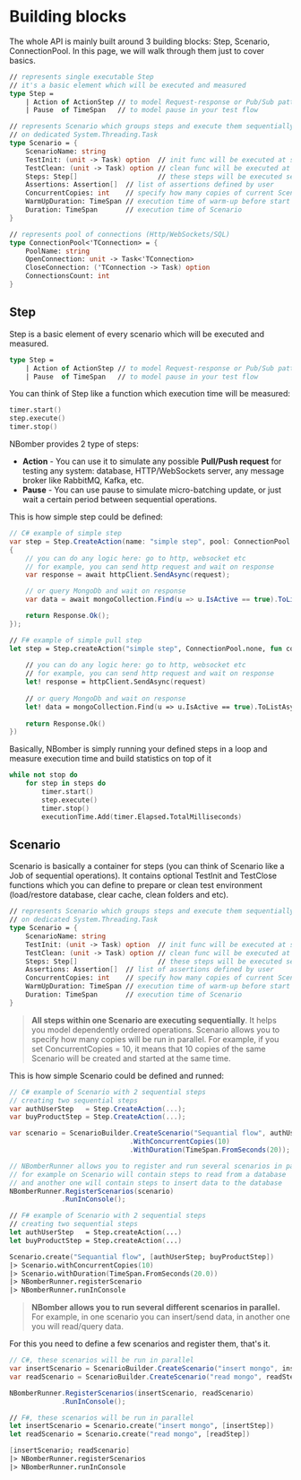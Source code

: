 # Building blocks

The whole API is mainly built around 3 building blocks: Step, Scenario, ConnectionPool. In this page, we will walk through them just to cover basics.

```fsharp
// represents single executable Step
// it's a basic element which will be executed and measured
type Step =
    | Action of ActionStep // to model Request-response or Pub/Sub pattern
    | Pause  of TimeSpan   // to model pause in your test flow

// represents Scenario which groups steps and execute them sequentially
// on dedicated System.Threading.Task
type Scenario = {
    ScenarioName: string
    TestInit: (unit -> Task) option  // init func will be executed at start of every scenario
    TestClean: (unit -> Task) option // clean func will be executed at end of every scenario
    Steps: Step[]                    // these steps will be executed sequentially, one by one
    Assertions: Assertion[]  // list of assertions defined by user
    ConcurrentCopies: int    // specify how many copies of current Scenario to run in parallel    
    WarmUpDuration: TimeSpan // execution time of warm-up before start bombing 
    Duration: TimeSpan       // execution time of Scenario 
}

// represents pool of connections (Http/WebSockets/SQL)
type ConnectionPool<'TConnection> = {
    PoolName: string    
    OpenConnection: unit -> Task<'TConnection>
    CloseConnection: ('TConnection -> Task) option
    ConnectionsCount: int    
}
```

## Step
Step is a basic element of every scenario which will be executed and measured. 

```fsharp
type Step =
    | Action of ActionStep // to model Request-response or Pub/Sub pattern
    | Pause  of TimeSpan   // to model pause in your test flow
```    

You can think of Step like a function which execution time will be measured:
```fsharp
timer.start()
step.execute()
timer.stop()
```

NBomber provides 2 type of steps:
- **Action** - You can use it to simulate any possible **Pull/Push request** for testing any system: database, HTTP/WebSockets server, any message broker like RabbitMQ, Kafka, etc.
- **Pause** - You can use pause to simulate micro-batching update, or just wait a certain period between sequential operations.

This is how simple step could be defined:

```csharp
// C# example of simple step
var step = Step.CreateAction(name: "simple step", pool: ConnectionPool.None, execute: async (context) => 
{
    // you can do any logic here: go to http, websocket etc        
    // for example, you can send http request and wait on response
    var response = await httpClient.SendAsync(request);

    // or query MongoDb and wait on response
    var data = await mongoCollection.Find(u => u.IsActive == true).ToListAsync();        

    return Response.Ok();
});
``` 
```fsharp
// F# example of simple pull step
let step = Step.createAction("simple step", ConnectionPool.none, fun context -> task {
    
    // you can do any logic here: go to http, websocket etc    
    // for example, you can send http request and wait on response
    let! response = httpClient.SendAsync(request)
    
    // or query MongoDb and wait on response
    let! data = mongoCollection.Find(u => u.IsActive == true).ToListAsync()
        
    return Response.Ok() 
})
```

Basically, NBomber is simply running your defined steps in a loop and measure execution time and build statistics on top of it
```fsharp
while not stop do
    for step in steps do
        timer.start()
        step.execute()
        timer.stop()
        executionTime.Add(timer.Elapsed.TotalMilliseconds)
```

## Scenario
Scenario is basically a container for steps (you can think of Scenario like a Job of sequential operations). It contains optional TestInit and TestClose functions which you can define to prepare or clean test environment (load/restore database, clear cache, clean folders and etc).

```fsharp
// represents Scenario which groups steps and execute them sequentially
// on dedicated System.Threading.Task
type Scenario = {
    ScenarioName: string
    TestInit: (unit -> Task) option  // init func will be executed at start of every scenario
    TestClean: (unit -> Task) option // clean func will be executed at end of every scenario
    Steps: Step[]                    // these steps will be executed sequentially, one by one
    Assertions: Assertion[]  // list of assertions defined by user
    ConcurrentCopies: int    // specify how many copies of current Scenario to run in parallel    
    WarmUpDuration: TimeSpan // execution time of warm-up before start bombing 
    Duration: TimeSpan       // execution time of Scenario 
}
```

> **All steps within one Scenario are executing sequentially**. It helps you model dependently ordered operations. Scenario allows you to specify how many copies will be run in parallel. For example, if you set ConcurrentCopies = 10, it means that 10 copies of the same Scenario will be created and started at the same time.

This is how simple Scenario could be defined and runned:

```csharp
// C# example of Scenario with 2 sequential steps
// creating two sequential steps
var authUserStep   = Step.CreateAction(...);
var buyProductStep = Step.CreateAction(...);

var scenario = ScenarioBuilder.CreateScenario("Sequantial flow", authUserStep, buyProductStep)
                              .WithConcurrentCopies(10)
                              .WithDuration(TimeSpan.FromSeconds(20));    

// NBomberRunner allows you to register and run several scenarios in parallel
// for example on Scenario will contain steps to read from a database
// and another one will contain steps to insert data to the database
NBomberRunner.RegisterScenarios(scenario)             
             .RunInConsole();
```
```fsharp
// F# example of Scenario with 2 sequential steps
// creating two sequential steps
let authUserStep   = Step.createAction(...)
let buyProductStep = Step.createAction(...)

Scenario.create("Sequantial flow", [authUserStep; buyProductStep])
|> Scenario.withConcurrentCopies(10)
|> Scenario.withDuration(TimeSpan.FromSeconds(20.0))
|> NBomberRunner.registerScenario
|> NBomberRunner.runInConsole
```

> **NBomber allows you to run several different scenarios in parallel.** For example, in one scenario you can insert/send data, in another one you will read/query data. 

For this you need to define a few scenarios and register them, that's it.
```csharp
// C#, these scenarios will be run in parallel             
var insertScenario = ScenarioBuilder.CreateScenario("insert mongo", insertStep);
var readScenario = ScenarioBuilder.CreateScenario("read mongo", readStep);

NBomberRunner.RegisterScenarios(insertScenario, readScenario) 
             .RunInConsole();
```
```fsharp
// F#, these scenarios will be run in parallel             
let insertScenario = Scenario.create("insert mongo", [insertStep])
let readScenario = Scenario.create("read mongo", [readStep])

[insertScenario; readScenario]
|> NBomberRunner.registerScenarios
|> NBomberRunner.runInConsole
```
